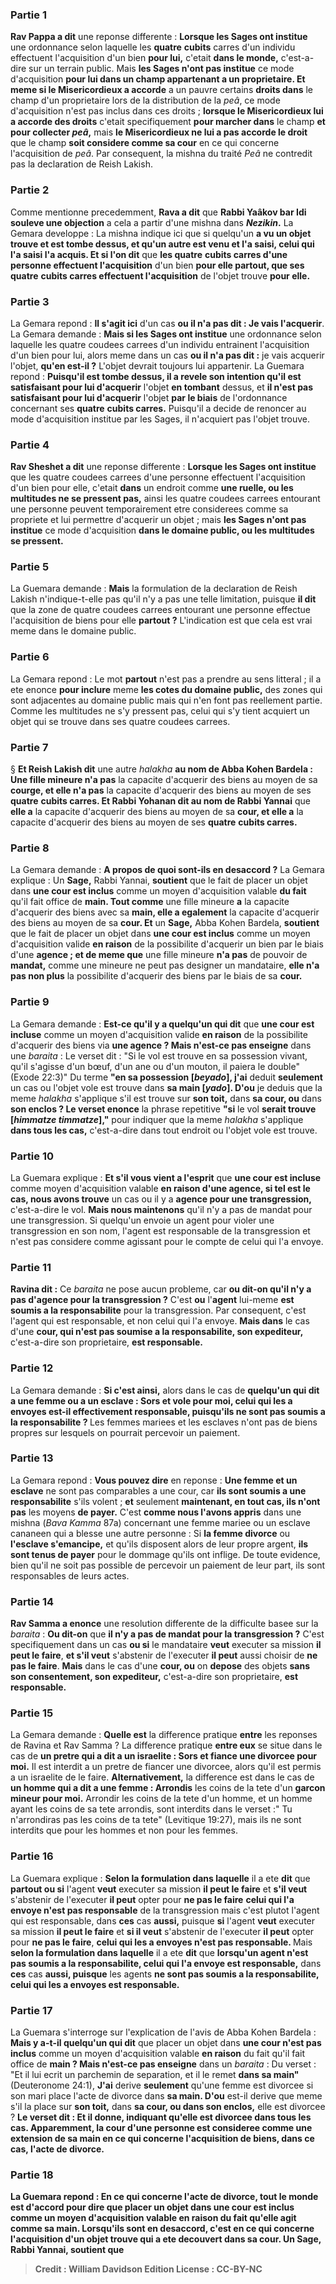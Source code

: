 
### Partie 1
<b>Rav Pappa a dit</b> une reponse differente : <b>Lorsque les Sages ont institue</b> une ordonnance selon laquelle les <b>quatre</b> <b>cubits</b> carres d'un individu effectuent l'acquisition d'un bien <b>pour lui,</b> c'etait <b>dans le monde,</b> c'est-a-dire sur un terrain public. Mais <b>les Sages n'ont pas institue</b> ce mode d'acquisition <b>pour lui dans un champ appartenant a un proprietaire. Et meme si le Misericordieux a accorde</b> a un pauvre certains <b>droits dans</b> le champ d'un proprietaire lors de la distribution de la <i>peâ</i>, ce mode d'acquisition n'est pas inclus dans ces droits ; <b>lorsque le Misericordieux lui a accorde des droits</b> c'etait specifiquement <b>pour marcher dans</b> le champ <b>et pour collecter <i>peâ</i>,</b> mais <b>le Misericordieux ne lui a pas accorde le droit</b> que le champ <b>soit considere comme sa cour</b> en ce qui concerne l'acquisition de <i>peâ</i>. Par consequent, la mishna du traité <i>Peâ</i> ne contredit pas la declaration de Reish Lakish.

### Partie 2
Comme mentionne precedemment, <b>Rava a dit</b> que <b>Rabbi Yaâkov bar Idi souleve une objection</b> a cela a partir d'une mishna dans <b><i>Nezikin</i>.</b> La Gemara developpe : La mishna indique ici que si quelqu'un <b>a vu un objet trouve et est tombe dessus, et qu'un autre est venu et l'a saisi, celui qui l'a saisi l'a acquis. Et si l'on dit</b> que <b>les quatre</b> <b>cubits carres d'une personne effectuent l'acquisition</b> d'un bien <b>pour elle partout, que ses quatre</b> <b>cubits carres effectuent l'acquisition</b> de l'objet trouve <b>pour elle.</b>

### Partie 3
La Gemara repond : <b>Il s'agit ici</b> d'un cas <b>ou il n'a pas dit : Je vais l'acquerir</b>. La Gemara demande : <b>Mais si les Sages ont institue</b> une ordonnance selon laquelle les quatre coudees carrees d'un individu entrainent l'acquisition d'un bien pour lui, alors meme dans un cas <b>ou il n'a pas dit :</b> je vais acquerir l'objet, <b>qu'en est-il ?</b> L'objet devrait toujours lui appartenir. La Guemara repond : <b>Puisqu'il est tombe dessus, il a revele son intention qu'il est satisfaisant pour lui d'acquerir</b> l'objet <b>en tombant</b> dessus, et <b>il n'est pas satisfaisant pour lui d'acquerir</b> l'objet <b>par le biais</b> de l'ordonnance concernant ses <b>quatre</b> <b>cubits carres.</b> Puisqu'il a decide de renoncer au mode d'acquisition institue par les Sages, il n'acquiert pas l'objet trouve.

### Partie 4
<b>Rav Sheshet a dit</b> une reponse differente : <b>Lorsque les Sages ont institue</b> que les quatre coudees carrees d'une personne effectuent l'acquisition d'un bien pour elle, c'etait <b>dans</b> un endroit comme <b>une ruelle, ou les multitudes ne se pressent pas,</b> ainsi les quatre coudees carrees entourant une personne peuvent temporairement etre considerees comme sa propriete et lui permettre d'acquerir un objet ; mais <b>les Sages n'ont pas institue</b> ce mode d'acquisition <b>dans le domaine public, ou les multitudes se pressent.</b>

### Partie 5
La Guemara demande : <b>Mais</b> la formulation de la declaration de Reish Lakish n'indique-t-elle pas qu'il n'y a pas une telle limitation, puisque <b>il dit</b> que la zone de quatre coudees carrees entourant une personne effectue l'acquisition de biens pour elle <b>partout ?</b> L'indication est que cela est vrai meme dans le domaine public.

### Partie 6
La Gemara repond : Le mot <b>partout</b> n'est pas a prendre au sens litteral ; il a ete enonce <b>pour inclure</b> meme <b>les cotes du domaine public,</b> des zones qui sont adjacentes au domaine public mais qui n'en font pas reellement partie. Comme les multitudes ne s'y pressent pas, celui qui s'y tient acquiert un objet qui se trouve dans ses quatre coudees carrees.

### Partie 7
§ <b>Et Reish Lakish dit</b> une autre <i>halakha</i> <b>au nom de Abba Kohen Bardela : Une fille mineure n'a pas</b> la capacite d'acquerir des biens au moyen de sa <b>courge, et elle n'a pas</b> la capacite d'acquerir des biens au moyen de ses <b>quatre</b> <b>cubits carres. Et Rabbi Yohanan dit au nom de Rabbi Yannai</b> que <b>elle a</b> la capacite d'acquerir des biens au moyen de sa <b>cour, et elle a</b> la capacite d'acquerir des biens au moyen de ses <b>quatre</b> <b>cubits carres.</b>

### Partie 8
La Gemara demande : <b>A propos de quoi sont-ils en desaccord ?</b> La Gemara explique : Un <b>Sage,</b> Rabbi Yannai, <b>soutient</b> que le fait de placer un objet dans <b>une cour est inclus</b> comme un moyen d'acquisition valable <b>du fait</b> qu'il fait office de <b>main. Tout comme</b> une fille mineure <b>a</b> la capacite d'acquerir des biens avec sa <b>main, elle a egalement</b> la capacite d'acquerir des biens au moyen de sa <b>cour. Et</b> un <b>Sage,</b> Abba Kohen Bardela, <b>soutient</b> que le fait de placer un objet dans <b>une cour est inclus</b> comme un moyen d'acquisition valide <b>en raison</b> de la possibilite d'acquerir un bien par le biais d'une <b>agence ; et de meme que</b> une fille mineure <b>n'a pas</b> de pouvoir de <b>mandat,</b> comme une mineure ne peut pas designer un mandataire, <b>elle n'a pas non plus</b> la possibilite d'acquerir des biens par le biais de sa <b>cour. </b>

### Partie 9
La Gemara demande : <b>Est-ce qu'il y a quelqu'un qui dit</b> que <b>une cour est incluse</b> comme un moyen d'acquisition valide <b>en raison</b> de la possibilite d'acquerir des biens via <b>une agence ? Mais n'est-ce pas enseigne</b> dans une <i>baraita</i> : Le verset dit : "Si le vol est trouve en sa possession vivant, qu'il s'agisse d'un bœuf, d'un ane ou d'un mouton, il paiera le double" (Exode 22:3)" Du terme <b>"en sa possession [<i>beyado</i>], j'ai</b> deduit <b>seulement</b> un cas ou l'objet vole est trouve dans <b>sa main [<i>yado</i>]. D'ou</b> je deduis que la meme <i>halakha</i> s'applique s'il est trouve sur <b>son toit,</b> dans <b>sa cour, ou</b> dans <b>son enclos ? Le verset enonce</b> la phrase repetitive <b>"si</b> le vol <b>serait trouve [<i>himmatze timmatze</i>],"</b> pour indiquer que la meme <i>halakha</i> s'applique <b>dans tous les cas,</b> c'est-a-dire dans tout endroit ou l'objet vole est trouve.

### Partie 10
La Guemara explique : <b>Et s'il vous vient a l'esprit</b> que <b>une cour est incluse</b> comme moyen d'acquisition valable <b>en raison d'une agence, si tel est le cas, nous avons trouve</b> un cas ou il y a <b>agence pour une transgression,</b> c'est-a-dire le vol. <b>Mais nous maintenons</b> qu'il n'y a pas de mandat pour une transgression.</b> Si quelqu'un envoie un agent pour violer une transgression en son nom, l'agent est responsable de la transgression et n'est pas considere comme agissant pour le compte de celui qui l'a envoye.

### Partie 11
<b>Ravina dit :</b> Ce <i>baraita</i> ne pose aucun probleme, car <b>ou dit-on qu'il n'y a pas d'agence pour la transgression ?</b> C'est <b>ou</b> l'<b>agent</b> lui-meme <b>est soumis a la responsabilite</b> pour la transgression. Par consequent, c'est l'agent qui est responsable, et non celui qui l'a envoye. <b>Mais dans</b> le cas d'une <b>cour, qui n'est pas soumise a la responsabilite, son expediteur,</b> c'est-a-dire son proprietaire, <b>est responsable.</b>

### Partie 12
La Gemara demande : <b>Si c'est ainsi,</b> alors dans le cas de <b>quelqu'un qui dit a une femme ou a un esclave : Sors et vole pour moi, celui qui les a envoyes est-il effectivement responsable, puisqu'ils ne sont pas soumis a la responsabilite ? </b> Les femmes mariees et les esclaves n'ont pas de biens propres sur lesquels on pourrait percevoir un paiement.

### Partie 13
La Gemara repond : <b>Vous pouvez dire</b> en reponse : <b>Une femme et un esclave</b> ne sont pas comparables a une cour, car <b>ils sont soumis a une responsabilite</b> s'ils volent ; <b>et</b> seulement <b>maintenant, en tout cas, ils n'ont pas</b> les moyens <b>de payer.</b> C'est <b>comme nous l'avons appris</b> dans une mishna (<i>Bava Kamma</i> 87a) concernant une femme mariee ou un esclave cananeen qui a blesse une autre personne : Si <b>la femme divorce</b> ou <b>l'esclave s'emancipe,</b> et qu'ils disposent alors de leur propre argent, <b>ils sont tenus de payer</b> pour le dommage qu'ils ont inflige. De toute evidence, bien qu'il ne soit pas possible de percevoir un paiement de leur part, ils sont responsables de leurs actes.

### Partie 14
<b>Rav Samma a enonce</b> une resolution differente de la difficulte basee sur la <i>baraita</i> : <b>Ou dit-on</b> que <b>il n'y a pas de mandat pour la transgression ?</b> C'est specifiquement dans un cas <b>ou si</b> le mandataire <b>veut</b> executer sa mission <b>il peut le faire</b>, <b>et s'il veut</b> s'abstenir de l'executer <b>il peut</b> aussi choisir de <b>ne pas le faire</b>. <b>Mais</b> dans le cas d'une <b>cour, ou</b> on <b>depose</b> des objets <b>sans son consentement, son expediteur,</b> c'est-a-dire son proprietaire, <b>est responsable.</b>

### Partie 15
La Gemara demande : <b>Quelle est</b> la difference pratique <b>entre</b> les reponses de Ravina et Rav Samma ? La difference pratique <b>entre eux</b> se situe dans le cas de <b>un pretre qui a dit a un israelite : Sors et fiance une divorcee pour moi.</b> Il est interdit a un pretre de fiancer une divorcee, alors qu'il est permis a un israelite de le faire. <b>Alternativement,</b> la difference est dans le cas de <b>un homme qui a dit a une femme : Arrondis</b> les coins de la tete d'un <b>garcon mineur pour moi.</b> Arrondir les coins de la tete d'un homme, et un homme ayant les coins de sa tete arrondis, sont interdits dans le verset :" Tu n'arrondiras pas les coins de ta tete" (Levitique 19:27), mais ils ne sont interdits que pour les hommes et non pour les femmes.

### Partie 16
La Guemara explique : <b>Selon la formulation dans laquelle</b> il a ete <b>dit</b> que <b>partout ou si</b> l'agent <b>veut</b> executer sa mission <b>il peut le faire</b> et <b>s'il veut</b> s'abstenir de l'executer <b>il peut</b> opter pour <b>ne pas le faire</b> <b>celui qui l'a envoye n'est pas responsable</b> de la transgression mais c'est plutot l'agent qui est responsable, dans <b>ces</b> cas <b>aussi,</b> puisque <b>si</b> l'agent <b>veut</b> executer sa mission <b>il peut le faire</b> et <b>si il veut</b> s'abstenir de l'executer <b>il peut</b> opter pour <b>ne pas le faire</b>, <b>celui qui les a envoyes n'est pas responsable. </b> Mais <b>selon la formulation dans laquelle</b> il a ete <b>dit</b> que <b>lorsqu'un agent n'est pas soumis a la responsabilite, celui qui l'a envoye est responsable,</b> dans <b>ces</b> cas <b>aussi, puisque</b> les agents <b>ne sont pas soumis a la responsabilite, celui qui les a envoyes est responsable.</b>

### Partie 17
La Guemara s'interroge sur l'explication de l'avis de Abba Kohen Bardela : <b>Mais y a-t-il quelqu'un qui dit</b> que placer un objet dans <b>une cour n'est pas inclus</b> comme un moyen d'acquisition valable <b>en raison</b> du fait qu'il fait office de <b>main ? Mais n'est-ce pas enseigne</b> dans un <i>baraita</i> : Du verset : "Et il lui ecrit un parchemin de separation, et il le remet <b>dans sa main"</b> (Deuteronome 24:1), <b>J'ai</b> derive <b>seulement</b> qu'une femme est divorcee si son mari place l'acte de divorce dans <b>sa main. D'ou</b> est-il derive que meme s'il la place sur <b>son toit,</b> dans <b>sa cour, ou dans son enclos,</b> elle est divorcee ? <b>Le verset dit : <b>Et il donne,</b> indiquant qu'elle est divorcee <b>dans tous les cas.</b> Apparemment, la cour d'une personne est consideree comme une extension de sa main en ce qui concerne l'acquisition de biens, dans ce cas, l'acte de divorce.

### Partie 18
La Guemara repond : <b>En ce qui concerne l'acte de divorce, tout le monde est d'accord pour dire que</b> placer un objet dans <b>une cour est inclus</b> comme un moyen d'acquisition valable <b>en raison</b> du fait qu'elle agit comme <b>sa main. Lorsqu'ils sont en desaccord,</b> c'est <b>en ce qui concerne</b> l'acquisition d'un <b>objet trouve</b> qui a ete decouvert dans sa cour. Un <b>Sage,</b> Rabbi Yannai, <b>soutient</b> que

>Credit : William Davidson Edition
>License : CC-BY-NC